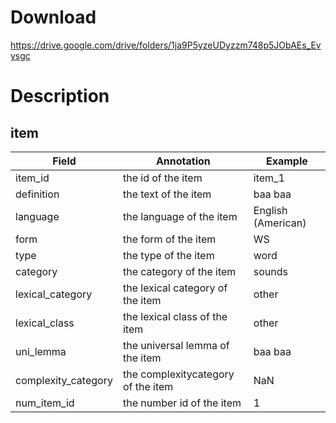 # Download
https://drive.google.com/drive/folders/1ja9P5yzeUDyzzm748p5JObAEs_Evysgc

# Description

## item

| Field               | Annotation                         | Example            |
| ------------------- | ---------------------------------- | ------------------ |
| item_id             | the id of the item                 | item_1             |
| definition          | the text of the item               | baa baa            |
| language            | the language of the item           | English (American) |
| form                | the form of the item               | WS                 |
| type                | the type of the item               | word               |
| category            | the category of the item           | sounds             |
| lexical_category    | the lexical category of the item   | other              |
| lexical_class       | the lexical class of the item      | other              |
| uni_lemma           | the universal lemma of the item    | baa baa            |
| complexity_category | the complexitycategory of the item | NaN                |
| num_item_id         | the number id of the item          | 1                  |
